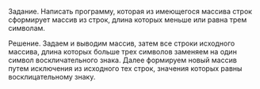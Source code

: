 Задание. Написать программу, которая из имеющегося массива строк
сформирует массив из строк, длина которых меньше или равна трем символам.

Решение. Задаем и выводим массив, затем все строки исходного массива, длина которых больше трех символов заменяем на один символ воскличательного знака. Далее формируем новый массив путем исключения из исходного тех строк, значения которых равны восклицательному знаку.